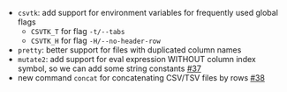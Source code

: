 - `csvtk`: add support for environment variables for frequently used global flags
    - `CSVTK_T` for flag `-t/--tabs`
    - `CSVTK_H` for flag `-H/--no-header-row`
- `pretty`: better support for files with duplicated column names
- `mutate2`: add support for eval expression WITHOUT column index symbol, so we can add some string constants [#37](https://github.com/shenwei356/csvtk/issues/37)
- new command `concat` for concatenating CSV/TSV files by rows [#38](https://github.com/shenwei356/csvtk/issues/38)
